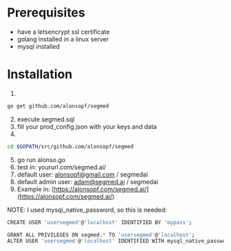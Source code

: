 # Prerequisites
- have a letsencrypt ssl certificate
- golang installed in a linux server
- mysql installed

# Installation
1. 
```bash
go get github.com/alonsopf/segmed 
```
2. execute segmed.sql
3. fill your prod_config.json with your keys and data
4. 
```bash
cd $GOPATH/src/github.com/alonsopf/segmed
```
5. go run alonso.go
6. test in:  yoururl.com/segmed.ai/
7. default user: alonsopf@gmail.com  /  segmedai
8. default admin user: adam@segmed.ai  /  segmedai
9. Example in: [https://alonsopf.com/segmed.ai/](https://alonsopf.com/segmed.ai/)

NOTE: I used mysql_native_password, so this is needed:
```bash
CREATE USER 'usersegmed'@'localhost' IDENTIFIED BY 'mypass';

GRANT ALL PRIVILEGES ON segmed.* TO 'usersegmed'@'localhost';
ALTER USER 'usersegmed'@'localhost' IDENTIFIED WITH mysql_native_password BY 'mypass';
```